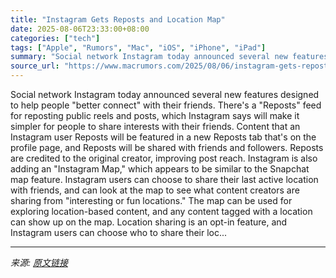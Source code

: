 ```yaml
---
title: "Instagram Gets Reposts and Location Map"
date: 2025-08-06T23:33:00+08:00
categories: ["tech"]
tags: ["Apple", "Rumors", "Mac", "iOS", "iPhone", "iPad"]
summary: "Social network Instagram today announced several new features designed to help people \"better connect\" with their friends. There's a \"Reposts\" feed for reposting public reels and posts, which Instagra"
source_url: "https://www.macrumors.com/2025/08/06/instagram-gets-reposts-and-location-map/"
---
```


Social network Instagram today announced several new features designed to help people "better connect" with their friends. There's a "Reposts" feed for reposting public reels and posts, which Instagram says will make it simpler for people to share interests with their friends. Content that an Instagram user Reposts will be featured in a new Reposts tab that's on the profile page, and Reposts will be shared with friends and followers. Reposts are credited to the original creator, improving post reach. Instagram is also adding an "Instagram Map," which appears to be similar to the Snapchat map feature. Instagram users can choose to share their last active location with friends, and can look at the map to see what content creators are sharing from "interesting or fun locations." The map can be used for exploring location-based content, and any content tagged with a location can show up on the map. Location sharing is an opt-in feature, and Instagram users can choose who to share their loc...

---

*来源: [原文链接](https://www.macrumors.com/2025/08/06/instagram-gets-reposts-and-location-map/)*
